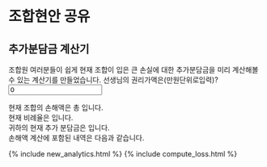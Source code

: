 # 조합현안 공유

## 추가분담금 계산기
조합원 여러분들이 쉽게 현재 조합이 입은 큰 손실에 대한 추가분담금을 미리 계산해볼 수 있는 계산기를 만들었습니다. 
선생님의 권리가액은(만원단위로입력)?
<input id="your_money" value="0" type="number"><br />

<div>
현재 조합의 손해액은 총
<span id="total_loss"></span>
입니다.
</div>
<div>
현재 비례율은
<span id="current_percentage"></span>
입니다.
</div>
<div>귀하의 현재 추가 분담금은
<span id="your_loss"></span>
입니다.
</div>
손해액 계산에 포함된 내역은 다음과 같습니다.
<div id="detail">
</div>

{% include new_analytics.html %}
{% include compute_loss.html %}
